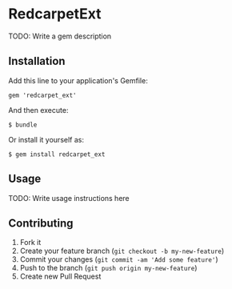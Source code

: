 # RedcarpetExt

TODO: Write a gem description

## Installation

Add this line to your application's Gemfile:

    gem 'redcarpet_ext'

And then execute:

    $ bundle

Or install it yourself as:

    $ gem install redcarpet_ext

## Usage

TODO: Write usage instructions here

## Contributing

1. Fork it
2. Create your feature branch (`git checkout -b my-new-feature`)
3. Commit your changes (`git commit -am 'Add some feature'`)
4. Push to the branch (`git push origin my-new-feature`)
5. Create new Pull Request

